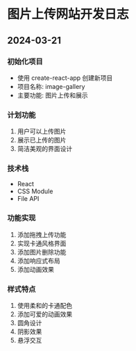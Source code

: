 <!--
 * @LastEditors: jizai jizai.zhu@tuya.com
 * @Date: 2024-12-13 14:32:46
 * @LastEditTime: 2024-12-13 14:35:17
 * @FilePath: /lyrics-to-cartoon/docs/development-log.md
 * @Description: 
-->
# 图片上传网站开发日志

## 2024-03-21

### 初始化项目
- 使用 create-react-app 创建新项目
- 项目名称: image-gallery
- 主要功能: 图片上传和展示

### 计划功能
1. 用户可以上传图片
2. 展示已上传的图片
3. 简洁美观的界面设计

### 技术栈
- React
- CSS Module
- File API

### 功能实现
1. 添加拖拽上传功能
2. 实现卡通风格界面
3. 添加图片删除功能
4. 添加响应式布局
5. 添加动画效果

### 样式特点
1. 使用柔和的卡通配色
2. 添加可爱的动画效果
3. 圆角设计
4. 阴影效果
5. 悬浮交互